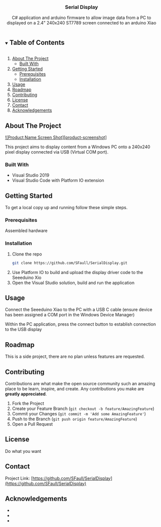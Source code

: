<!--
*** Thanks for checking out the Best-README-Template. If you have a suggestion
*** that would make this better, please fork the repo and create a pull request
*** or simply open an issue with the tag "enhancement".
*** Thanks again! Now go create something AMAZING! :D
***
***
***
*** To avoid retyping too much info. Do a search and replace for the following:
*** SFaull, SerialDisplay, twitter_handle, email, Serial Display, C# application and arduino firmware to allow image data from a PC to displayed on a 2.4" 240x240 ST7789 screen connected to an arduino Xiao
-->



<!-- PROJECT SHIELDS -->
<!--
*** I'm using markdown "reference style" links for readability.
*** Reference links are enclosed in brackets [ ] instead of parentheses ( ).
*** See the bottom of this document for the declaration of the reference variables
*** for contributors-url, forks-url, etc. This is an optional, concise syntax you may use.
*** https://www.markdownguide.org/basic-syntax/#reference-style-links
-->

<!--
[![Contributors][contributors-shield]][contributors-url]
[![Forks][forks-shield]][forks-url]
[![Stargazers][stars-shield]][stars-url]
[![Issues][issues-shield]][issues-url]
[![MIT License][license-shield]][license-url]
[![LinkedIn][linkedin-shield]][linkedin-url]
-->


<!-- PROJECT LOGO -->
<br />
<p align="center">
  <a href="https://github.com/SFaull/SerialDisplay">
    <!--<img src="images/logo.png" alt="Logo" width="80" height="80"> -->
  </a>

  <h3 align="center">Serial Display</h3>

  <p align="center">
    C# application and arduino firmware to allow image data from a PC to displayed on a 2.4" 240x240 ST7789 screen connected to an arduino Xiao
    <br />
    <!--
    <a href="https://github.com/SFaull/SerialDisplay"><strong>Explore the docs »</strong></a>
    <br />
    <br />
    <a href="https://github.com/SFaull/SerialDisplay">View Demo</a>
    ·
    <a href="https://github.com/SFaull/SerialDisplay/issues">Report Bug</a>
    ·
    <a href="https://github.com/SFaull/SerialDisplay/issues">Request Feature</a>
    -->
  </p>
</p>



<!-- TABLE OF CONTENTS -->
<details open="open">
  <summary><h2 style="display: inline-block">Table of Contents</h2></summary>
  <ol>
    <li>
      <a href="#about-the-project">About The Project</a>
      <ul>
        <li><a href="#built-with">Built With</a></li>
      </ul>
    </li>
    <li>
      <a href="#getting-started">Getting Started</a>
      <ul>
        <li><a href="#prerequisites">Prerequisites</a></li>
        <li><a href="#installation">Installation</a></li>
      </ul>
    </li>
    <li><a href="#usage">Usage</a></li>
    <li><a href="#roadmap">Roadmap</a></li>
    <li><a href="#contributing">Contributing</a></li>
    <li><a href="#license">License</a></li>
    <li><a href="#contact">Contact</a></li>
    <li><a href="#acknowledgements">Acknowledgements</a></li>
  </ol>
</details>



<!-- ABOUT THE PROJECT -->
## About The Project

[![Product Name Screen Shot][product-screenshot]](https://example.com)

This project aims to display content from a Windows PC onto a 240x240 pixel display connected via USB (Virtual COM port).



### Built With

* []() Visual Studio 2019
* []() Visual Studio Code with Platform IO extension



<!-- GETTING STARTED -->
## Getting Started

To get a local copy up and running follow these simple steps.

### Prerequisites

Assembled hardware

### Installation

1. Clone the repo
   ```sh
   git clone https://github.com/SFaull/SerialDisplay.git
   ```
2. Use Platform IO to build and upload the display driver code to the Seeeduino Xio
3. Open the Visual Studio solution, build and run the application



<!-- USAGE EXAMPLES -->
## Usage

Connect the Seeeduino Xiao to the PC with a USB C cable (ensure device has been assigned a COM port in the Windows Device Manager)

Within the PC application, press the connect button to establish connection to the USB display



<!-- ROADMAP -->
## Roadmap

This is a side project, there are no plan unless features are requested.


<!-- CONTRIBUTING -->
## Contributing

Contributions are what make the open source community such an amazing place to be learn, inspire, and create. Any contributions you make are **greatly appreciated**.

1. Fork the Project
2. Create your Feature Branch (`git checkout -b feature/AmazingFeature`)
3. Commit your Changes (`git commit -m 'Add some AmazingFeature'`)
4. Push to the Branch (`git push origin feature/AmazingFeature`)
5. Open a Pull Request



<!-- LICENSE -->
## License

Do what you want



<!-- CONTACT -->
## Contact

Project Link: [https://github.com/SFaull/SerialDisplay](https://github.com/SFaull/SerialDisplay)



<!-- ACKNOWLEDGEMENTS -->
## Acknowledgements

* []()
* []()
* []()





<!-- MARKDOWN LINKS & IMAGES -->
<!-- https://www.markdownguide.org/basic-syntax/#reference-style-links -->
[contributors-shield]: https://img.shields.io/github/contributors/SFaull/repo.svg?style=for-the-badge
[contributors-url]: https://github.com/SFaull/repo/graphs/contributors
[forks-shield]: https://img.shields.io/github/forks/SFaull/repo.svg?style=for-the-badge
[forks-url]: https://github.com/SFaull/repo/network/members
[stars-shield]: https://img.shields.io/github/stars/SFaull/repo.svg?style=for-the-badge
[stars-url]: https://github.com/SFaull/repo/stargazers
[issues-shield]: https://img.shields.io/github/issues/SFaull/repo.svg?style=for-the-badge
[issues-url]: https://github.com/SFaull/repo/issues
[license-shield]: https://img.shields.io/github/license/SFaull/repo.svg?style=for-the-badge
[license-url]: https://github.com/SFaull/repo/blob/master/LICENSE.txt
[linkedin-shield]: https://img.shields.io/badge/-LinkedIn-black.svg?style=for-the-badge&logo=linkedin&colorB=555
[linkedin-url]: https://linkedin.com/in/SFaull